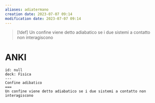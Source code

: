 ```yaml
---
aliases: adiatermano
creation date: 2023-07-07 09:14
modification date: 2023-07-07 09:14
---
```


> [!def]
> Un confine viene detto adiabatico se i due sistemi a contatto non interagiscono

# ANKI

```anki
id: null
deck: Fisica
---
Confine adibatico
===
Un confine viene detto adiabatico se i due sistemi a contatto non interagiscono
```
